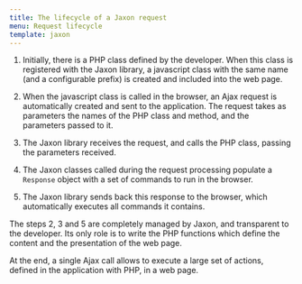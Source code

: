 ```yaml
---
title: The lifecycle of a Jaxon request
menu: Request lifecycle
template: jaxon
---
```


1. Initially, there is a PHP class defined by the developer. When this class is registered with the Jaxon library, a javascript class with the same name (and a configurable prefix) is created and included into the web page.

2. When the javascript class is called in the browser, an Ajax request is automatically created and sent to the application. The request takes as parameters the names of the PHP class and method, and the parameters passed to it.

3. The Jaxon library receives the request, and calls the PHP class, passing the parameters received.<br/>

4. The Jaxon classes called during the request processing populate a `Response` object with a set of commands to run in the browser.

5. The Jaxon library sends back this response to the browser, which automatically executes all commands it contains.

The steps 2, 3 and 5 are completely managed by Jaxon, and transparent to the developer.
Its only role is to write the PHP functions which define the content and the presentation of the web page.

At the end, a single Ajax call allows to execute a large set of actions, defined in the application with PHP, in a web page.
